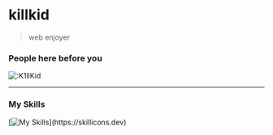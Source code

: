 # killkid
> web enjoyer

### People here before you
![:K1llKid](https://count.getloli.com/@K1llKid?name=K1llKid&theme=rule34&padding=7&offset=0&align=top&scale=1&pixelated=1&darkmode=auto)

------------

### My Skills
[![My Skills](https://skillicons.dev/icons?i=html,css,lua,)](https://skillicons.dev)
